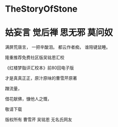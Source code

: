# TheStoryOfStone
# 姑妄言 觉后禅 思无邪 莫问奴


满屏荒唐言，
一把辛酸泪。
都云作者痴，
谁陪键鼠睡。

隆重推荐免费社区版吴铭恩汇校

《红楼梦脂评汇校本》前80回电子版

才是真真正正，原汁原味的曹雪芹原著

蹭流量，

借花献佛，慷他人之慨，

敬请下载

版权所有 曹雪芹 吴铭恩 无名氏网友
